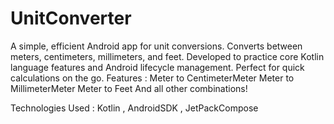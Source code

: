 # UnitConverter
A simple, efficient Android app for unit conversions. Converts between meters, centimeters, millimeters, and feet. Developed to practice core Kotlin language features and Android lifecycle management. Perfect for quick calculations on the go.
Features : Meter to CentimeterMeter 
           Meter to MillimeterMeter 
           Meter to Feet
           And all other combinations!

Technologies Used : Kotlin , AndroidSDK , JetPackCompose
